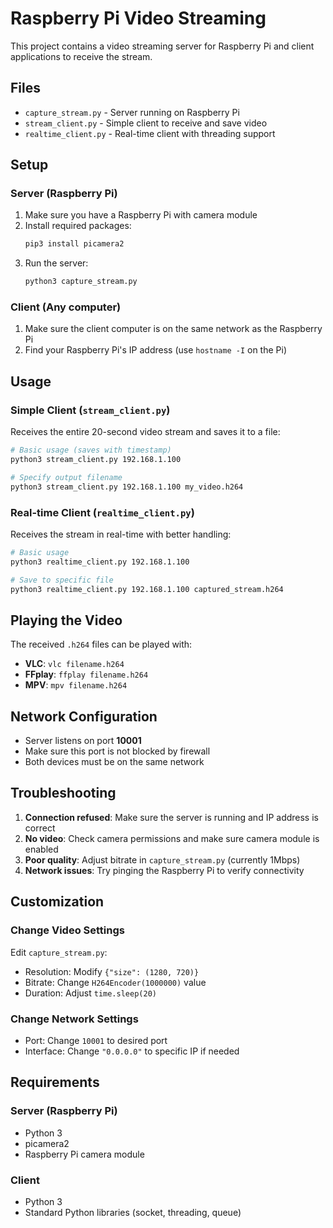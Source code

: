 # Raspberry Pi Video Streaming

This project contains a video streaming server for Raspberry Pi and client applications to receive the stream.

## Files

- `capture_stream.py` - Server running on Raspberry Pi
- `stream_client.py` - Simple client to receive and save video
- `realtime_client.py` - Real-time client with threading support

## Setup

### Server (Raspberry Pi)
1. Make sure you have a Raspberry Pi with camera module
2. Install required packages:
   ```bash
   pip3 install picamera2
   ```
3. Run the server:
   ```bash
   python3 capture_stream.py
   ```

### Client (Any computer)
1. Make sure the client computer is on the same network as the Raspberry Pi
2. Find your Raspberry Pi's IP address (use `hostname -I` on the Pi)

## Usage

### Simple Client (`stream_client.py`)
Receives the entire 20-second video stream and saves it to a file:

```bash
# Basic usage (saves with timestamp)
python3 stream_client.py 192.168.1.100

# Specify output filename
python3 stream_client.py 192.168.1.100 my_video.h264
```

### Real-time Client (`realtime_client.py`)
Receives the stream in real-time with better handling:

```bash
# Basic usage
python3 realtime_client.py 192.168.1.100

# Save to specific file
python3 realtime_client.py 192.168.1.100 captured_stream.h264
```

## Playing the Video

The received `.h264` files can be played with:

- **VLC**: `vlc filename.h264`
- **FFplay**: `ffplay filename.h264`
- **MPV**: `mpv filename.h264`

## Network Configuration

- Server listens on port **10001**
- Make sure this port is not blocked by firewall
- Both devices must be on the same network

## Troubleshooting

1. **Connection refused**: Make sure the server is running and IP address is correct
2. **No video**: Check camera permissions and make sure camera module is enabled
3. **Poor quality**: Adjust bitrate in `capture_stream.py` (currently 1Mbps)
4. **Network issues**: Try pinging the Raspberry Pi to verify connectivity

## Customization

### Change Video Settings
Edit `capture_stream.py`:
- Resolution: Modify `{"size": (1280, 720)}`
- Bitrate: Change `H264Encoder(1000000)` value
- Duration: Adjust `time.sleep(20)`

### Change Network Settings
- Port: Change `10001` to desired port
- Interface: Change `"0.0.0.0"` to specific IP if needed

## Requirements

### Server (Raspberry Pi)
- Python 3
- picamera2
- Raspberry Pi camera module

### Client
- Python 3
- Standard Python libraries (socket, threading, queue)